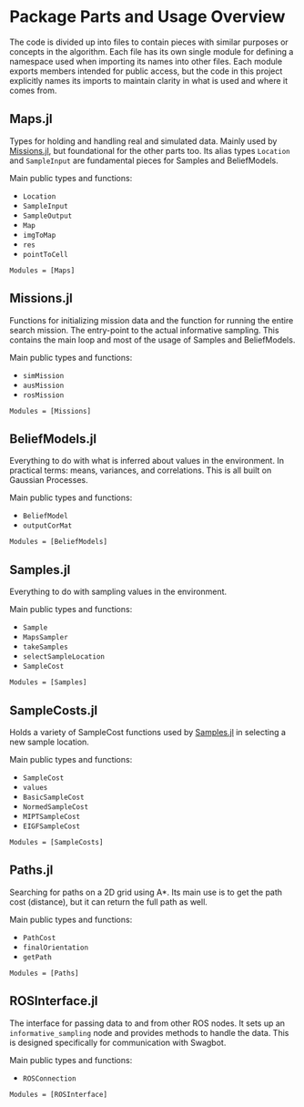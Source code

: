 # Package Parts and Usage Overview

The code is divided up into files to contain pieces with similar purposes or concepts in the algorithm. Each file has its own single module for defining a namespace used when importing its names into other files. Each module exports members intended for public access, but the code in this project explicitly names its imports to maintain clarity in what is used and where it comes from.

## Maps.jl

Types for holding and handling real and simulated data. Mainly used by [Missions.jl](@ref), but foundational for the other parts too. Its alias types `Location` and `SampleInput` are fundamental pieces for Samples and BeliefModels.

Main public types and functions:
- `Location`
- `SampleInput`
- `SampleOutput`
- `Map`
- `imgToMap`
- `res`
- `pointToCell`

```@autodocs
Modules = [Maps]
```

## Missions.jl

Functions for initializing mission data and the function for running the entire search mission. The entry-point to the actual informative sampling. This contains the main loop and most of the usage of Samples and BeliefModels.

Main public types and functions:
- `simMission`
- `ausMission`
- `rosMission`

```@autodocs
Modules = [Missions]
```

## BeliefModels.jl

Everything to do with what is inferred about values in the environment. In practical terms: means, variances, and correlations. This is all built on Gaussian Processes.

Main public types and functions:
- `BeliefModel`
- `outputCorMat`

```@autodocs
Modules = [BeliefModels]
```

## Samples.jl

Everything to do with sampling values in the environment.

Main public types and functions:
- `Sample`
- `MapsSampler`
- `takeSamples`
- `selectSampleLocation`
- `SampleCost`

```@autodocs
Modules = [Samples]
```

## SampleCosts.jl

Holds a variety of SampleCost functions used by [Samples.jl](@ref) in selecting a new sample location.

Main public types and functions:
- `SampleCost`
- `values`
- `BasicSampleCost`
- `NormedSampleCost`
- `MIPTSampleCost`
- `EIGFSampleCost`

```@autodocs
Modules = [SampleCosts]
```

## Paths.jl

Searching for paths on a 2D grid using A*. Its main use is to get the path cost (distance), but it can return the full path as well.

Main public types and functions:
- `PathCost`
- `finalOrientation`
- `getPath`

```@autodocs
Modules = [Paths]
```

## ROSInterface.jl

The interface for passing data to and from other ROS nodes. It sets up an `informative_sampling` node and provides methods to handle the data. This is designed specifically for communication with Swagbot.

Main public types and functions:
- `ROSConnection`

```@autodocs
Modules = [ROSInterface]
```
